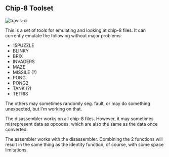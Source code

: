 Chip-8 Toolset
--------------

![travis-ci][1]

This is a set of tools for emulating and looking at chip-8 files. It can
currently emulate the following without major problems:
- 15PUZZLE
- BLINKY
- BRIX
- INVADERS
- MAZE
- MISSILE (?)
- PONG
- PONG2
- TANK (?)
- TETRIS

The others may sometimes randomly seg. fault, or may do something unexpected,
but I'm working on that.

The disassembler works on all chip-8 files. However, it may sometimes misrepresent
data as opcodes, which are also the same as the data once converted.

The assembler works with the disassembler. Combining the 2 functions will result
in the same thing as the identity function, of course, with some space
limitations.

[1]: https://travis-ci.org/cheukyin699/chip-8-tools.svg?branch=master
